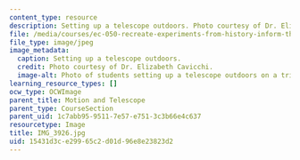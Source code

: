 ```yaml
---
content_type: resource
description: Setting up a telescope outdoors. Photo courtesy of Dr. Elizabeth Cavicchi.
file: /media/courses/ec-050-recreate-experiments-from-history-inform-the-future-from-the-past-galileo-january-iap-2010/15431d3ce29965c2d01d96e8e23823d2_IMG_3926.jpg
file_type: image/jpeg
image_metadata:
  caption: Setting up a telescope outdoors.
  credit: Photo courtesy of Dr. Elizabeth Cavicchi.
  image-alt: Photo of students setting up a telescope outdoors on a tripod.
learning_resource_types: []
ocw_type: OCWImage
parent_title: Motion and Telescope
parent_type: CourseSection
parent_uid: 1c7abb95-9511-7e57-e751-3c3b66e4c637
resourcetype: Image
title: IMG_3926.jpg
uid: 15431d3c-e299-65c2-d01d-96e8e23823d2
---
```

